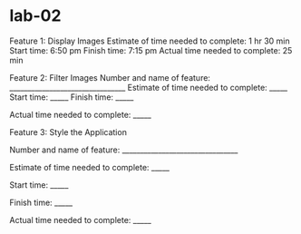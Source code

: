 # lab-02

Feature 1: Display Images
Estimate of time needed to complete: 1 hr 30 min
Start time: 6:50 pm
Finish time: 7:15 pm
Actual time needed to complete: 25 min

Feature 2: Filter Images
Number and name of feature: ________________________________
Estimate of time needed to complete: _____
Start time: _____
Finish time: _____

Actual time needed to complete: _____

Feature 3: Style the Application

Number and name of feature: ________________________________

Estimate of time needed to complete: _____

Start time: _____

Finish time: _____

Actual time needed to complete: _____